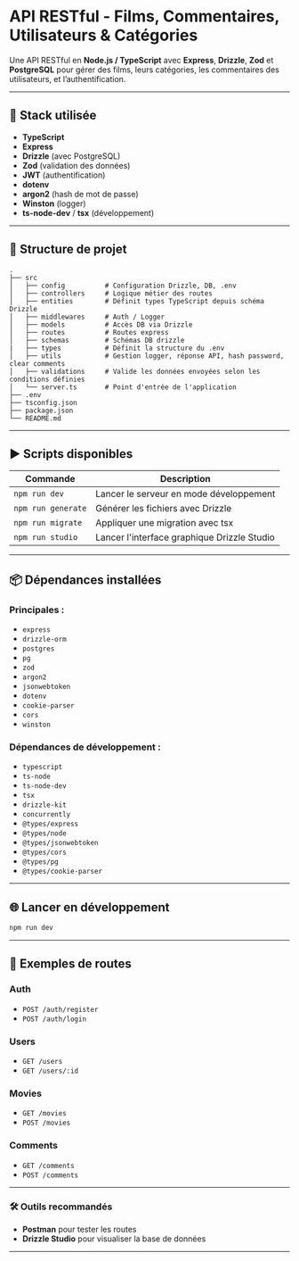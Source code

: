 # API RESTful - Films, Commentaires, Utilisateurs & Catégories

Une API RESTful en **Node.js / TypeScript** avec **Express**, **Drizzle**, **Zod** et **PostgreSQL** pour gérer des films, leurs catégories, les commentaires des utilisateurs, et l’authentification.

---

## 🔧 Stack utilisée

- **TypeScript**
- **Express**
- **Drizzle** (avec PostgreSQL)
- **Zod** (validation des données)
- **JWT** (authentification)
- **dotenv**
- **argon2** (hash de mot de passe)
- **Winston** (logger)
- **ts-node-dev** / **tsx** (développement)

---

## 📁 Structure de projet

```
.
├── src
│   ├── config          # Configuration Drizzle, DB, .env
│   ├── controllers     # Logique métier des routes
│   ├── entities        # Définit types TypeScript depuis schéma Drizzle
│   ├── middlewares     # Auth / Logger
│   ├── models          # Accès DB via Drizzle
│   ├── routes          # Routes express
│   ├── schemas         # Schémas DB drizzle
|   ├── types           # Définit la structure du .env
│   ├── utils           # Gestion logger, réponse API, hash password, clear comments
│   ├── validations     # Valide les données envoyées selon les conditions définies
│   └── server.ts       # Point d'entrée de l'application
├── .env
├── tsconfig.json
├── package.json
└── README.md
```

---

## ▶️ Scripts disponibles

| Commande           | Description                                               |
|--------------------|-----------------------------------------------------------|
| `npm run dev`      | Lancer le serveur en mode développement                   |
| `npm run generate` | Générer les fichiers avec Drizzle                         |
| `npm run migrate`  | Appliquer une migration avec tsx                          |
| `npm run studio`   | Lancer l'interface graphique Drizzle Studio               |

---

## 📦 Dépendances installées

### Principales :

- `express`
- `drizzle-orm`
- `postgres`
- `pg`
- `zod`
- `argon2`
- `jsonwebtoken`
- `dotenv`
- `cookie-parser`
- `cors`
- `winston`

### Dépendances de développement :

- `typescript`
- `ts-node`
- `ts-node-dev`
- `tsx`
- `drizzle-kit`
- `concurrently`
- `@types/express`
- `@types/node`
- `@types/jsonwebtoken`
- `@types/cors`
- `@types/pg`
- `@types/cookie-parser`

---

## 🌐 Lancer en développement

```bash
npm run dev
```

---

## 🧪 Exemples de routes

### Auth
- `POST /auth/register`
- `POST /auth/login`

### Users
- `GET /users`
- `GET /users/:id`

### Movies
- `GET /movies`
- `POST /movies`

### Comments
- `GET /comments`
- `POST /comments`

---

### 🛠️ Outils recommandés

- **Postman** pour tester les routes
- **Drizzle Studio** pour visualiser la base de données

---
